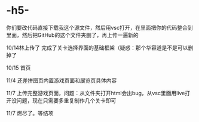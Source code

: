 # -h5-

你们要改代码直接下载我这个源文件，然后用vsc打开，在里面把你的代码整合到里面，然后把GitHub的这个文件夹删了，再上传一遍新的

10/14林上传了
完成了关卡选择界面的基础框架（疑惑：那个华容道是不是可以删掉了

10/15  首页

11/4 还差拼图页内置游戏页面和展览页具体内容

11/7 上传完整游戏页面，问题：从文件夹打开html会出bug，从vsc里面用live打开没问题，现在只需要多重复制作几个关卡即可

11/7 燃尽了。等结项
